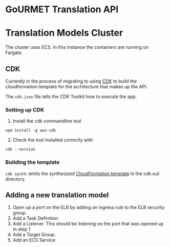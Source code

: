 # GoURMET Translation API

# Translation Models Cluster

The cluster uses ECS. In this instance the containers are running on Fargate.

## CDK

Currently in the process of migrating to using [CDK](https://docs.aws.amazon.com/cdk/) to build the cloudformation template for the architecture that makes up the API.

The `cdk.json` file tells the CDK Toolkit how to execute the app.

### Setting up CDK

1. Install the cdk commandline tool

```
npm install -g aws-cdk
```

2. Check the tool installed correctly with 

```
cdk --version
```

### Building the template

`cdk synth`: emits the synthesized [CloudFormation template](./cdk.out/TranslationApiStack.template.json) in the cdk.out directory.

## Adding a new translation model

1. Open up a port on the ELB by adding an ingress rule to the ELB security group.
2. Add a Task Definition
3. Add a Listener. This should be listening on the port that was opened up in step 1
4. Add a Target Group.
4. Add an ECS Service